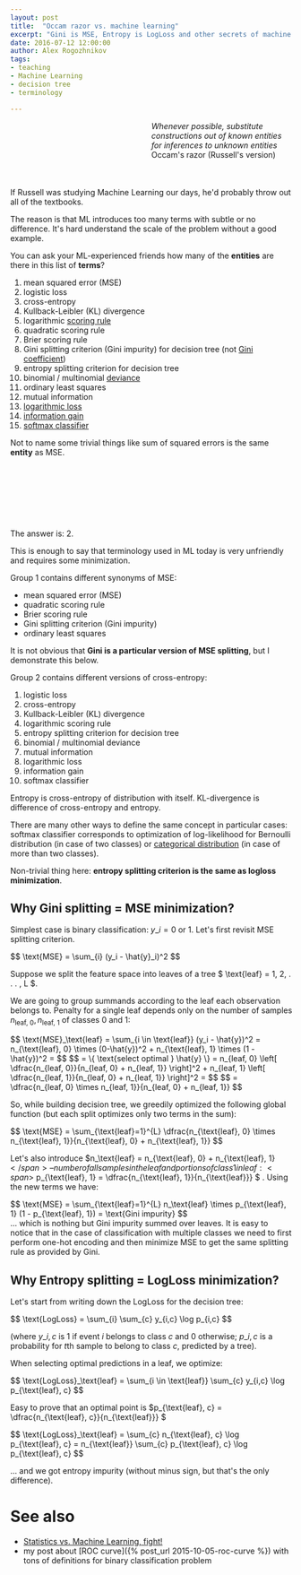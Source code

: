 ```yaml
---
layout: post
title:  "Occam razor vs. machine learning"
excerpt: "Gini is MSE, Entropy is LogLoss and other secrets of machine learning that textbooks don't write about"
date: 2016-07-12 12:00:00
author: Alex Rogozhnikov
tags: 
- teaching
- Machine Learning
- decision tree
- terminology

---
```


<div style='padding-left: 50%; margin-bottom: 50px;'>
<i>Whenever possible, substitute constructions out of known entities for inferences to unknown entities</i>
<br />
Occam's razor (Russell's version)
</div>


If Russell was studying Machine Learning our days, 
he'd probably throw out all of the textbooks.

The reason is that ML introduces too many terms with subtle or no difference.
It's hard understand the scale of the problem without a good example.
 
You can ask your ML-experienced friends how many of the **entities**
are there in this list of **terms**?

1. mean squared error (MSE)
1. logistic loss
1. cross-entropy
1. Kullback-Leibler (KL) divergence
1. logarithmic [scoring rule](https://en.wikipedia.org/wiki/Scoring_rule)
1. quadratic scoring rule
1. Brier scoring rule
1. Gini splitting criterion (Gini impurity) for decision tree 
   (not [Gini coefficient](https://en.wikipedia.org/wiki/Gini_coefficient))
1. entropy splitting criterion for decision tree
1. binomial / multinomial 
   [deviance](https://github.com/scikit-learn/scikit-learn/blob/51a765a/sklearn/ensemble/gradient_boosting.py#L465)
1. ordinary least squares
1. mutual information 
1. [logarithmic loss](https://www.kaggle.com/wiki/LogarithmicLoss)
1. [information gain](http://www.cs.cmu.edu/afs/cs.cmu.edu/project/theo-20/www/mlbook/ch3.pdf)
1. [softmax classifier](http://cs231n.github.io/linear-classify/#softmax)


Not to name some trivial things like sum of squared errors 
is the same **entity** as MSE.
 
<div style='height: 100px;'></div> 
 
The answer is: 2.

This is enough to say that terminology used in ML today is very unfriendly and requires some minimization. 

Group 1 contains different synonyms of MSE:

- mean squared error (MSE)
- quadratic scoring rule
- Brier scoring rule
- Gini splitting criterion (Gini impurity) 
- ordinary least squares

It is not obvious that **Gini is a particular version of MSE splitting**, but I demonstrate this below.

Group 2 contains different versions of cross-entropy:

1. logistic loss
1. cross-entropy
1. Kullback-Leibler (KL) divergence
1. logarithmic scoring rule
1. entropy splitting criterion for decision tree
1. binomial / multinomial deviance
1. mutual information 
1. logarithmic loss
1. information gain
1. softmax classifier

Entropy is cross-entropy of distribution with itself.
KL-divergence is difference of cross-entropy and entropy.

There are many other ways to define the same concept in particular cases:
 softmax classifier corresponds to optimization of log-likelihood for Bernoulli distribution (in case of two classes)
 or [categorical distribution](https://en.wikipedia.org/wiki/Categorical_distribution) (in case of more than two classes).
  
<!---
There are also some other things tightly knotted to these concepts like information criteria like bayesian information criterion (BIC). 
-->

Non-trivial thing here: **entropy splitting criterion is the same as logloss minimization**.

## Why Gini splitting = MSE minimization?

Simplest case is binary classification: <span>$y\_i = 0 \text{ or } 1$</span>. 
Let's first revisit MSE splitting criterion. 

<div>$$
\text{MSE} = \sum_{i} (y_i - \hat{y}_i)^2
$$</div>

Suppose we split the feature space into leaves of a tree $ \text{leaf} = 1, 2, . . .  , L $.

We are going to group summands according to the leaf each observation belongs to.
Penalty for a single leaf depends only on the number
of samples $n_\text{leaf, 0}, n_\text{leaf, 1}$ of classes 0 and 1:

<div>$$
    \text{MSE}_\text{leaf} = \sum_{i \in \text{leaf}} (y_i - \hat{y})^2 = 
    n_{\text{leaf}, 0} \times (0-\hat{y})^2 + n_{\text{leaf}, 1} \times (1 - \hat{y})^2 =
$$
$$
    = \{ \text{select optimal } \hat{y} \} =
    n_{leaf, 0}  \left[ \dfrac{n_{leaf, 0}}{n_{leaf, 0} + n_{leaf, 1}} \right]^2 
    + n_{leaf, 1}  \left[ \dfrac{n_{leaf, 1}}{n_{leaf, 0} + n_{leaf, 1}} \right]^2 =
$$
$$
    = \dfrac{n_{leaf, 0} \times n_{leaf, 1}}{n_{leaf, 0} + n_{leaf, 1}}
$$</div>

So, while building decision tree, we greedily optimized the following global function 
(but each split optimizes only two terms in the sum):

<div>$$
    \text{MSE} = \sum_{\text{leaf}=1}^{L} \dfrac{n_{\text{leaf}, 0} \times n_{\text{leaf}, 1}}{n_{\text{leaf}, 0} + n_{\text{leaf}, 1}}
$$</div>

Let's also introduce <span>$n_\text{leaf} = n_{\text{leaf}, 0}  + n_{\text{leaf}, 1} $</span> – number of all samples in the leaf
and portions of class 1 in leaf: 
<span>$ p_{\text{leaf}, 1} = \dfrac{n_{\text{leaf}, 1}}{n_{\text{leaf}}} $ </span>. 
Using the new terms we have:
<div>$$
    \text{MSE} = \sum_{\text{leaf}=1}^{L} n_\text{leaf} \times  p_{\text{leaf}, 1} (1 - p_{\text{leaf}, 1}) = \text{Gini impurity}
$$</div>
... which is nothing but Gini impurity summed over leaves. 
It is easy to notice that in the case of classification with multiple classes we need to first perform one-hot encoding and then minimize MSE 
to get the same splitting rule as provided by Gini.  

## Why Entropy splitting = LogLoss minimization?

Let's start from writing down the LogLoss for the decision tree:
<div>$$
\text{LogLoss} = \sum_{i} \sum_{c} y_{i,c} \log p_{i,c}
$$</div>

(where $y\_{i,c}$ is 1 if event $i$ belongs to class $c$ and 0 otherwise; 
$p\_{i,c}$ is a probability for $t$th sample to belong to class $c$, predicted by a tree).

When selecting optimal predictions in a leaf, we optimize:
<div>$$
\text{LogLoss}_\text{leaf} = \sum_{i \in \text{leaf}} \sum_{c} y_{i,c} \log p_{\text{leaf}, c}
$$</div>

Easy to prove that an optimal point is <span>$p_{\text{leaf}, c} = \dfrac{n_{\text{leaf}, c}}{n_{\text{leaf}}} $</span>

<div>$$
\text{LogLoss}_\text{leaf}
    = \sum_{c} n_{\text{leaf}, c} \log p_{\text{leaf}, c}
    = n_{\text{leaf}} \sum_{c} p_{\text{leaf}, c} \log p_{\text{leaf}, c}
$$</div>

... and we got entropy impurity (without minus sign, but that's the only difference). 

# See also

- [Statistics vs. Machine Learning, fight!](https://brenocon.com/blog/2008/12/statistics-vs-machine-learning-fight/)
- my post about [ROC curve]({% post_url 2015-10-05-roc-curve %}) with tons of definitions for binary classification problem
